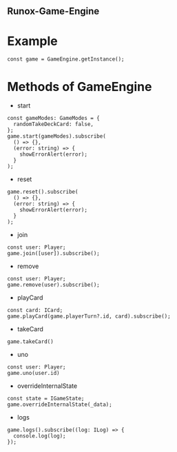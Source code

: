## Runox-Game-Engine

# Example

```[typescript]
const game = GameEngine.getInstance();
```

# Methods of GameEngine

- start

```[typescript]
const gameModes: GameModes = {
  randomTakeDeckCard: false,
};
game.start(gameModes).subscribe(
  () => {},
  (error: string) => {
    showErrorAlert(error);
  }
);
```

- reset

```[typescript]
game.reset().subscribe(
  () => {},
  (error: string) => {
    showErrorAlert(error);
  }
);
```

- join

```[typescript]
const user: Player;
game.join([user]).subscribe();
```

- remove

```[typescript]
const user: Player;
game.remove(user).subscribe();
```

- playCard

```[typescript]
const card: ICard;
game.playCard(game.playerTurn?.id, card).subscribe();
```

- takeCard

```[typescript]
game.takeCard()
```

- uno

```[typescript]
const user: Player;
game.uno(user.id)
```

- overrideInternalState

```[typescript]
const state = IGameState;
game.overrideInternalState(_data);
```

- logs

```[typescript]
game.logs().subscribe((log: ILog) => {
  console.log(log);
});
```
